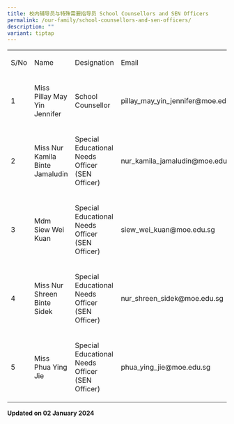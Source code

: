 ```yaml
---
title: 校内辅导员与特殊需要指导员 School Counsellors and SEN Officers
permalink: /our-family/school-counsellors-and-sen-officers/
description: ""
variant: tiptap
---
```

<table><tbody><tr><td rowspan="1" colspan="1"><p>S/No</p></td><td rowspan="1" colspan="1"><p>Name</p></td><td rowspan="1" colspan="1"><p>Designation</p></td><td rowspan="1" colspan="1"><p>Email</p></td></tr><tr><td rowspan="1" colspan="1"><p>1</p></td><td rowspan="1" colspan="1"><p>Miss Pillay May Yin Jennifer</p></td><td rowspan="1" colspan="1"><p>School Counsellor</p></td><td rowspan="1" colspan="1"><p><a rel="noopener noreferrer nofollow" target="_blank">pillay_may_yin_jennifer@moe.edu.sg</a></p></td></tr><tr><td rowspan="1" colspan="1"><p>2</p></td><td rowspan="1" colspan="1"><p>Miss Nur Kamila Binte Jamaludin</p></td><td rowspan="1" colspan="1"><p>Special Educational Needs Officer (SEN Officer)</p></td><td rowspan="1" colspan="1"><p><a rel="noopener noreferrer nofollow" target="_blank">nur_kamila_jamaludin@moe.edu.sg</a></p></td></tr><tr><td rowspan="1" colspan="1"><p>3</p></td><td rowspan="1" colspan="1"><p>Mdm Siew Wei Kuan</p></td><td rowspan="1" colspan="1"><p>Special Educational Needs Officer (SEN Officer)</p></td><td rowspan="1" colspan="1"><p><a rel="noopener noreferrer nofollow" target="_blank">siew_wei_kuan@moe.edu.sg</a></p></td></tr><tr><td rowspan="1" colspan="1"><p>4</p></td><td rowspan="1" colspan="1"><p>Miss Nur Shreen Binte Sidek</p></td><td rowspan="1" colspan="1"><p>Special Educational Needs Officer (SEN Officer)</p></td><td rowspan="1" colspan="1"><p><a rel="noopener noreferrer nofollow" target="_blank">nur_shreen_sidek@moe.edu.sg</a></p></td></tr><tr><td rowspan="1" colspan="1"><p>5</p></td><td rowspan="1" colspan="1"><p>Miss Phua Ying Jie</p></td><td rowspan="1" colspan="1"><p>Special Educational Needs Officer (SEN Officer)</p></td><td rowspan="1" colspan="1"><p><a rel="noopener noreferrer nofollow" target="_blank">phua_ying_jie@moe.edu.sg</a></p></td></tr></tbody></table><p><strong>Updated on 02 January 2024</strong></p>